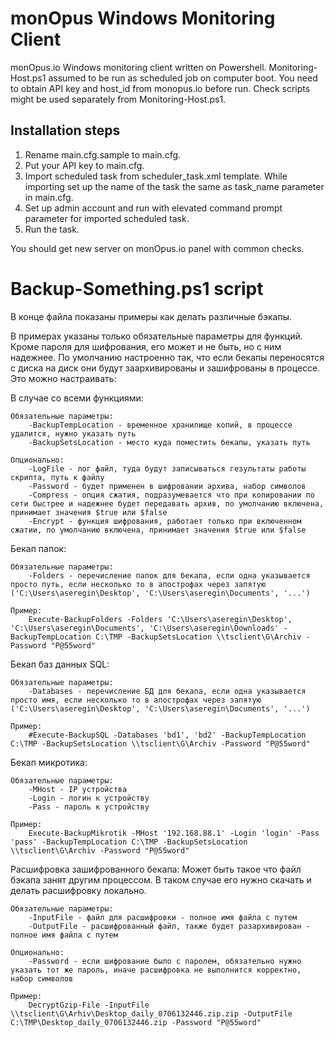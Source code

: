 # monOpus Windows Monitoring Client
monOpus.io Windows monitoring client written on Powershell.
Monitoring-Host.ps1 assumed to be run as scheduled job on computer boot. You need to obtain API key and host_id from monopus.io before run.
Check scripts might be used separately from Monitoring-Host.ps1.

## Installation steps
1. Rename main.cfg.sample to main.cfg.
2. Put your API key to main.cfg.
3. Import scheduled task from scheduler_task.xml template. While importing set up the name of the task the same as task_name parameter in main.cfg.
4. Set up admin account and run with elevated command prompt parameter for imported scheduled task.
5. Run the task.

You should get new server on monOpus.io panel with common checks.

# Backup-Something.ps1 script

В конце файла показаны примеры как делать различные бэкапы.

В примерах указаны только обязательные параметры для функций. Кроме пароля для шифрования, его может и не быть, но с ним надежнее.
По умолчанию настроенно так, что если бекапы переносятся с диска на диск они будут заархивированы и зашифрованы в процессе. Это можно настраивать:

В случае со всеми функциями:

    Обязательные параметры:
        -BackupTempLocation - временное хранилище копий, в процессе удалится, нужно указать путь
        -BackupSetsLocation - место куда поместить бекапы, указать путь
    
    Опционально:
        -LogFile - лог файл, туда будут записываться гезультаты работы скрипта, путь к файлу
        -Password - будет применен в шифровании архива, набор символов
        -Compress - опция сжатия, подразумевается что при копировании по сети быстрее и надежнее будет передавать архив, по умолчанию включена, принимает значения $true или $false
        -Encrypt - функция шифрования, работает только при включенном сжатии, по умолчанию включена, принимает значения $true или $false
    
Бекап папок:

    Обязательные параметры:
        -Folders - перечисление папок для бекапа, если одна указывается просто путь, если несколько то в апострофах через запятую ('C:\Users\aseregin\Desktop', 'C:\Users\aseregin\Documents', '...')
    
    Пример:
        Execute-BackupFolders -Folders 'C:\Users\aseregin\Desktop', 'C:\Users\aseregin\Documents', 'C:\Users\aseregin\Downloads' -BackupTempLocation C:\TMP -BackupSetsLocation \\tsclient\G\Archiv -Password "P@55word"

Бекап баз данных SQL:

    Обязательные параметры:
        -Databases - перечисление БД для бекапа, если одна указывается просто имя, если несколько то в апострофах через запятую ('C:\Users\aseregin\Desktop', 'C:\Users\aseregin\Documents', '...')
        
    Пример:
        #Execute-BackupSQL -Databases 'bd1', 'bd2' -BackupTempLocation C:\TMP -BackupSetsLocation \\tsclient\G\Archiv -Password "P@55word"

Бекап микротика:

    Обязательные параметры:
        -MHost - IP устройства
        -Login - логин к устройству
        -Pass - пароль к устройству
    
    Пример:
        Execute-BackupMikrotik -MHost '192.168.88.1' -Login 'login' -Pass 'pass' -BackupTempLocation C:\TMP -BackupSetsLocation \\tsclient\G\Archiv -Password "P@55word"

Расшифровка зашифрованного бекапа:
    Может быть такое что файл бэкапа занят другим процессом. В таком случае его нужно скачать и делать расшифровку локально.
    
    Обязательные параметры:
        -InputFile - файл для расшифровки - полное имя файла с путем
        -OutputFile - расшифрованный файл, также будет разархивирован - полное имя файла с путем
    
    Опционально:
        -Password - если шифрование было с паролем, обязательно нужно указать тот же пароль, иначе расшифровка не выполнится корректно, набор символов
    
    Пример:
        DecryptGzip-File -InputFile \\tsclient\G\Arhiv\Desktop_daily_0706132446.zip.zip -OutputFile C:\TMP\Desktop_daily_0706132446.zip -Password "P@55word"
